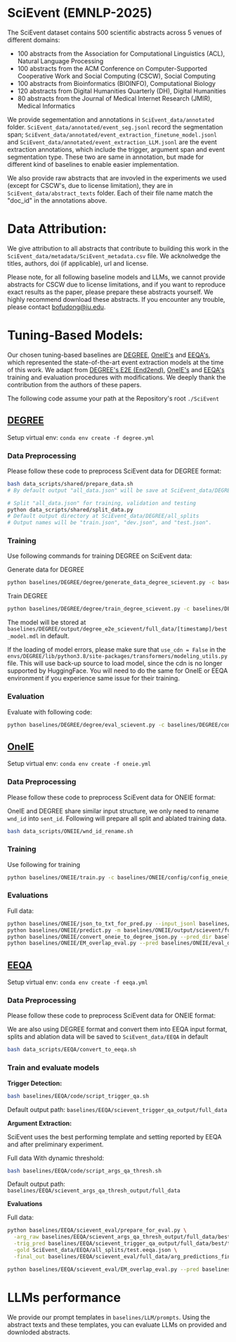 # SciEvent (EMNLP-2025)

The SciEvent dataset contains 500 scientific abstracts across 5 venues of different domains:
- 100 abstracts from the Association for Computational Linguistics (ACL), Natural Language Processing
- 100 abstracts from the ACM Conference on Computer-Supported Cooperative Work and Social Computing (CSCW), Social Computing
- 100 abstracts from Bioinformatics (BIOINFO), Computational Biology
- 120 abstracts from Digital Humanities Quarterly (DH), Digital Humanities
- 80 abstracts from the Journal of Medical Internet Research (JMIR), Medical Informatics


We provide segementation and annotations in ``SciEvent_data/annotated`` folder. ``SciEvent_data/annotated/event_seg.jsonl`` record the segmentation span; ``SciEvent_data/annotated/event_extraction_finetune_model.jsonl`` and ``SciEvent_data/annotated/event_extraction_LLM.jsonl`` are the event extraction annotations, which include the trigger, argument span and event segmentation type. These two are same in annotation, but made for different kind of baselines to enable easier implementation.

We also provide raw abstracts that are invovled in the experiments we used (except for CSCW's, due to license limitation), they are in ``SciEvent_data/abstract_texts`` folder. Each of their file name match the "doc_id" in the annotations above.

# Data Attribution:
We give attribution to all abstracts that contribute to building this work in the ``SciEvent_data/metadata/SciEvent_metadata.csv`` file. We acknolwedge the titles, authors, doi (if applicable), url and license.

Please note, for all following baseline models and LLMs, we cannot provide abstracts for CSCW due to license limitations, and if you want to reproduce exact results as the paper, please prepare these abstracts yourself. We highly recommend download these abstracts. If you encounter any trouble, please contact bofudong@iu.edu.

# Tuning-Based Models:
Our chosen tuning-based baselines are [DEGREE](https://github.com/PlusLabNLP/DEGREE/tree/master), [OneIE's](https://blender.cs.illinois.edu/software/oneie/) and [EEQA's](https://github.com/xinyadu/eeqa/tree/master), which represented the state-of-the-art event extraction models at the time of this work. We adapt from [DEGREE's E2E (End2end)](https://github.com/PlusLabNLP/DEGREE/tree/master), [OneIE's](https://blender.cs.illinois.edu/software/oneie/) and [EEQA's](https://github.com/xinyadu/eeqa/tree/master) training and evaluation procedures with modifications. We deeply thank the contribution from the authors of these papers. 

The following code assume your path at the Repository's root ```./SciEvent```

## [DEGREE](https://github.com/PlusLabNLP/DEGREE/tree/master)

Setup virtual env: ```conda env create -f degree.yml```

### Data Preprocessing

Please follow these code to preprocess SciEvent data for DEGREE format:

```bash
bash data_scripts/shared/prepare_data.sh
# By default output "all_data.json" will be save at SciEvent_data/DEGREE/processed

# Split "all_data.json" for training, validation and testing
python data_scripts/shared/split_data.py
# Default output directory at SciEvent_data/DEGREE/all_splits
# Output names will be "train.json", "dev.json", and "test.json".
```

### Training

Use following commands for training DEGREE on SciEvent data:

Generate data for DEGREE
```bash
python baselines/DEGREE/degree/generate_data_degree_scievent.py -c baselines/DEGREE/config/config_degree_scievent.json
```

Train DEGREE
```bash
python baselines/DEGREE/degree/train_degree_scievent.py -c baselines/DEGREE/config/config_degree_scievent.json
```

The model will be stored at ```baselines/DEGREE/output/degree_e2e_scievent/full_data/[timestamp]/best_model.mdl``` in default.

If the loading of model errors, please make sure that ``use_cdn = False`` in the ``envs/DEGREE/lib/python3.8/site-packages/transformers/modeling_utils.py`` file. This will use back-up source to load model, since the cdn is no longer supported by HuggingFace. You will need to do the same for OneIE or EEQA environment if you experience same issue for their training.

### Evaluation
Evaluate with following code:
```bash
python baselines/DEGREE/degree/eval_scievent.py -c baselines/DEGREE/config/config_degree_scievent.json -e [path_to_your_mdl]
```

## [OneIE](https://blender.cs.illinois.edu/software/oneie/)

Setup virtual env: ```conda env create -f oneie.yml```

### Data Preprocessing
Please follow these code to preprocess SciEvent data for ONEIE format:

OneIE and DEGREE share similar input structure, we only need to rename ```wnd_id``` into ```sent_id```. Following will prepare all split and ablated training data.
```bash
bash data_scripts/ONEIE/wnd_id_rename.sh
```

### Training
Use following for training
```bash
python baselines/ONEIE/train.py -c baselines/ONEIE/config/config_oneie_scievent.json
```

### Evaluations
Full data:
```bash
python baselines/ONEIE/json_to_txt_for_pred.py --input_jsonl baselines/ONEIE/output/scievent/full_data/[model_timestamp]/result.test.json --output_dir baselines/ONEIE/txt/full_data
python baselines/ONEIE/predict.py -m baselines/ONEIE/output/scievent/full_data/[model_timestamp]/best.role.mdl -i baselines/ONEIE/txt/full_data -o baselines/ONEIE/output_json/full_data --format txt
python baselines/ONEIE/convert_oneie_to_degree_json.py --pred_dir baselines/ONEIE/output_json/full_data --output_file baselines/ONEIE/eval_data/full_data/oneie_preds_degree_format.json
python baselines/ONEIE/EM_overlap_eval.py --pred baselines/ONEIE/eval_data/full_data/oneie_preds_degree_format.json --gold SciEvent_data/ONEIE/all_splits/test.oneie.json
```

## [EEQA](https://github.com/xinyadu/eeqa/tree/master)

Setup virtual env: ```conda env create -f eeqa.yml```


### Data Preprocessing
Please follow these code to preprocess SciEvent data for ONEIE format:

We are also using DEGREE format and convert them into EEQA input format, splits and ablation data will be saved to ```SciEvent_data/EEQA``` in default

```bash
bash data_scripts/EEQA/convert_to_eeqa.sh
```

### Train and evaluate models

**Trigger Detection:**

```bash
bash baselines/EEQA/code/script_trigger_qa.sh
```

Default output path: ```baselines/EEQA/scievent_trigger_qa_output/full_data```

**Argument Extraction:**

SciEvent uses the best performing template and setting reported by EEQA and after preliminary experiment. 

Full data With dynamic threshold:
  
```bash
bash baselines/EEQA/code/script_args_qa_thresh.sh
```

Default output path: ```baselines/EEQA/scievent_args_qa_thresh_output/full_data```

**Evaluations**

Full data:

```bash
python baselines/EEQA/scievent_eval/prepare_for_eval.py \
  -arg_raw baselines/EEQA/scievent_args_qa_thresh_output/full_data/best_args/arg_predictions.json \
  -trig_pred baselines/EEQA/scievent_trigger_qa_output/full_data/best/trigger_predictions.json \
  -gold SciEvent_data/EEQA/all_splits/test.eeqa.json \
  -final_out baselines/EEQA/scievent_eval/full_data/arg_predictions_final.json

python baselines/EEQA/scievent_eval/EM_overlap_eval.py --pred baselines/EEQA/scievent_eval/full_data/arg_predictions_final.json --gold SciEvent_data/EEQA/all_splits/test.eeqa.json
```


# LLMs  performance 
We provide our prompt templates in ```baselines/LLM/prompts```. Using the abstract texts and these templates, you can evaluate LLMs on provided and downloded abstracts.
